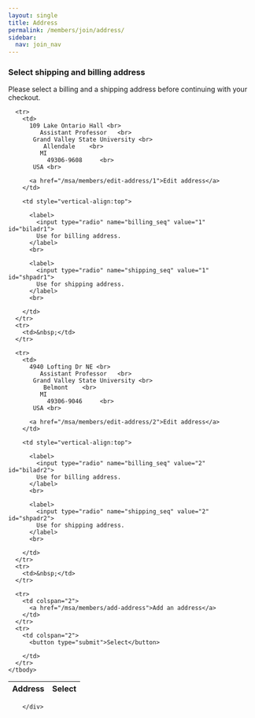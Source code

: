 ```yaml
---
layout: single
title: Address
permalink: /members/join/address/
sidebar:
  nav: join_nav
---
```




<!DOCTYPE html>

<html lang="en">
<head>
  <meta name="generator" content="HTML Tidy for Linux (vers 25 March 2009), see www.w3.org">
  <meta charset="utf-8">
  <meta http-equiv="Content-Type" content="text/html; charset=us-ascii">

  <title>MSA Membership - Select address</title>
  <link rel="stylesheet" href="/msa/members/css/msa-style.css" type="text/css">
  <link rel="stylesheet" href="/msa/members/css/jhup-style.css" type="text/css">
  <link href="/msa/members/css/SpryMenuBarHorizontal.css" rel="stylesheet" type="text/css">
  <link href="/msa/members/img/msa-favicon.png" rel= "shortcut icon" type="image/gif" />

</head>

<body>


<!-- <h1>Modernist Studies Association</h1> -->
<main id="maincontent">




<h3>Select shipping and billing address</h3>
<div class='instructions'>
  <p>
    Please select a billing and a shipping address before continuing with your checkout.
  </p>
</div>
<form action="/msa/members/check-out/select-address" method="post">
  <table>
    <thead>
      <tr>
        <th scope="col">Address</th>
        <th scope="col">Select</th>
      </tr>
    </thead>
    <tbody>
    
      <tr>
        <td>
          109 Lake Ontario Hall <br>
             Assistant Professor   <br> 
           Grand Valley State University <br> 
              Allendale    <br> 
             MI        
               49306-9608     <br> 
           USA <br> 

          <a href="/msa/members/edit-address/1">Edit address</a>
        </td>

        <td style="vertical-align:top">
          
          <label>
            <input type="radio" name="billing_seq" value="1"  id="biladr1">
            Use for billing address.
          </label>
          <br>

          <label>
            <input type="radio" name="shipping_seq" value="1"  id="shpadr1">
            Use for shipping address.
          </label>
          <br>
          
        </td>
      </tr>
      <tr>
        <td>&nbsp;</td>
      </tr>
    
      <tr>
        <td>
          4940 Lofting Dr NE <br>
             Assistant Professor   <br> 
           Grand Valley State University <br> 
              Belmont    <br> 
             MI        
               49306-9046     <br> 
           USA <br> 

          <a href="/msa/members/edit-address/2">Edit address</a>
        </td>

        <td style="vertical-align:top">
          
          <label>
            <input type="radio" name="billing_seq" value="2"  id="biladr2">
            Use for billing address.
          </label>
          <br>

          <label>
            <input type="radio" name="shipping_seq" value="2"  id="shpadr2">
            Use for shipping address.
          </label>
          <br>
          
        </td>
      </tr>
      <tr>
        <td>&nbsp;</td>
      </tr>
    
      <tr>
        <td colspan="2">
          <a href="/msa/members/add-address">Add an address</a>
        </td>
      </tr>
      <tr>
        <td colspan="2">
          <button type="submit">Select</button>
          
        </td>
      </tr>
    </tbody>
  </table>
  <input name="csrf_token" value="{SSHA}G+giSRlcZuw8IU63ylv5DUIriTvhk4wz" type="hidden">
</form>

</main>
<script type="text/javascript" src="/msa/members/js/jquery.js"> </script>
<script type="text/javascript" src="/msa/members/js/jquery.doubleScroll.js"></script>
<script type="text/javascript" src="/msa/members/js/jhup.js"> </script>





        </div>



<script async src="https://www.googletagmanager.com/gtag/js?id=UA-122948754-11"></script>
<script async src="/msa/members/js/msa-analytics.js"></script>

<script type="text/javascript" defer>
(function(d, src, c) { var t=d.scripts[d.scripts.length - 1],s=d.createElement('script');s.id='la_x2s6df8d';s.async=true;s.src=src;s.onload=s.onreadystatechange=function(){var rs=this.readyState;if(rs&&(rs!='complete')&&(rs!='loaded')){return;}c(this);};t.parentElement.insertBefore(s,t.nextSibling);})(document,
'https://jhup.ladesk.com/scripts/track.js',
function(e){ LiveAgent.createButton('uyox0una', e); });
</script>

</body>
</html>
